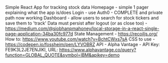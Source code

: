 Simple React App for tracking stock data 
Homepage - simple 1 pager explaining what the app is/does
Login - use Auth0 - COMPLETE and private path now working 
Dashboard - allow users to search for stock tickers and save them to 'track' 
Data must persist after logout (or as close too) - https://medium.com/@siobhanpmahoney/local-storage-in-a-react-single-page-application-34ba30fc977d
State Management - https://recoiljs.org/ How to: https://www.youtube.com/watch?v=BchtCWxs7sA
CSS to use - https://codepen.io/fossheim/pen/LYVOBRZ
API - Alpha Vantage - API Key: FE9K3L2JE7ENJIKI, URL: https://www.alphavantage.co/query?function=GLOBAL_QUOTE&symbol=IBM&apikey=demo
